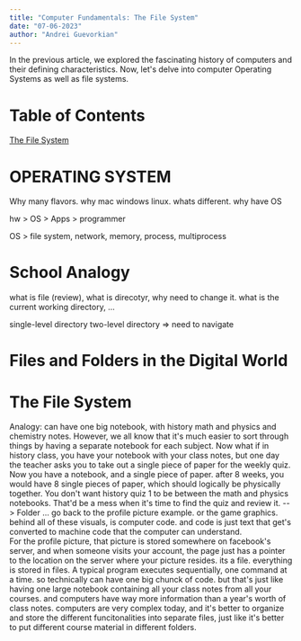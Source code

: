 ```yaml
---
title: "Computer Fundamentals: The File System"
date: "07-06-2023"
author: "Andrei Guevorkian"
---
```

In the previous article, we explored the fascinating history of computers and their defining characteristics. Now, let's delve into computer Operating Systems as well as file systems.

# Table of Contents


[The File System](#the-file-system)

# OPERATING SYSTEM

Why many flavors. why mac windows linux. whats different. why have OS

hw > OS > Apps > programmer

OS > file system, network, memory, process, multiprocess

# School Analogy

what is file (review), what is direcotyr, why need to change it. what is the current working directory, ...

single-level directory
two-level directory => need to navigate

# Files and Folders in the Digital World

# The File System 
Analogy: can have one big notebook, with history math and physics and chemistry notes. However, we all know that it's much easier to sort through things by having a separate notebook for each subject.
Now what if in history class, you have your notebook with your class notes, but one day the teacher asks you to take out a single piece of paper for the weekly quiz. Now you have a notebook, and a single piece of paper. after 8 weeks, you would have 8 single pieces of paper, which should logically be physically together. You don't want history quiz 1 to be between the math and physics notebooks. That'd be a mess when it's time to find the quiz and review it. --> Folder ...
go back to the profile picture example. or the game graphics. behind all of these visuals, is computer code. and code is just text that get's converted to machine code that the computer can understand.  
For the profile picture, that picture is stored somewhere on facebook's server, and when someone visits your account, the page just has a pointer to the location on the server where your picture resides. its a file. everything is stored in files. A typical program executes sequentially, one command at a time. so technically can have one big chunck of code. but that's just like having one large notebook containing all your class notes from all your courses. and computers have way more information than a year's worth of class notes. computers are very complex today, and it's better to organize and store the different funcitonalities into separate files, just like it's better to put different course material in different folders.

